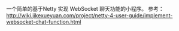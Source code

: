 一个简单的基于Netty 实现 WebSocket 聊天功能的小程序。
参考：http://wiki.jikexueyuan.com/project/netty-4-user-guide/implement-websocket-chat-function.html
